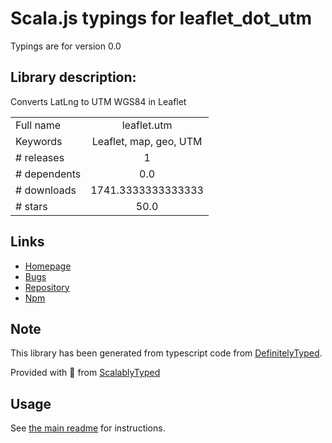 
# Scala.js typings for leaflet_dot_utm

Typings are for version 0.0

## Library description:
Converts LatLng to UTM WGS84 in Leaflet

|                    |                 |
| ------------------ | :-------------: |
| Full name          | leaflet.utm |
| Keywords           | Leaflet, map, geo, UTM |
| # releases         | 1 |
| # dependents       | 0.0 |
| # downloads        | 1741.3333333333333 |
| # stars            | 50.0 |

## Links
- [Homepage](https://github.com/jjimenezshaw/Leaflet.UTM#readme)
- [Bugs](https://github.com/jjimenezshaw/Leaflet.UTM/issues)
- [Repository](https://github.com/jjimenezshaw/Leaflet.UTM)
- [Npm](https://www.npmjs.com/package/leaflet.utm)
    


## Note
This library has been generated from typescript code from [DefinitelyTyped](https://definitelytyped.org).

Provided with :purple_heart: from [ScalablyTyped](https://github.com/oyvindberg/ScalablyTyped)

## Usage
See [the main readme](../../readme.md) for instructions.


